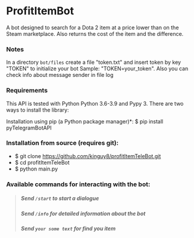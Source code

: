 # ProfitItemBot 

A bot designed to search for a Dota 2 item at a price lower than on the Steam marketplace. Also returns the cost of the item and the difference.

### Notes

In a directory `bot/files` create a file "token.txt" and insert token by key "TOKEN" to initialize your bot 
Sample: "TOKEN=your_token".
Also you can check info about message sender in file log

### Requirements
This API is tested with Python Python 3.6-3.9 and Pypy 3. There are two ways to install the library:

Installation using pip (a Python package manager)*:
$ pip install pyTelegramBotAPI

### Installation from source (requires git):
+ $ git clone https://github.com/kinguy8/profitItemTeleBot.git
+ $ cd profitItemTeleBot
+ $ python main.py

### Available commands for interacting with the bot:
> ##### Send `/start` to start a dialogue
> ##### Send `/info` for detailed information about the bot
> ##### Send `your some text` for find you item 

